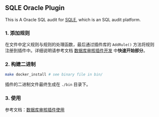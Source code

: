 ## SQLE Oracle Plugin
This is A Oracle SQL audit for  [SQLE](https://github.com/actiontech/sqle), which is an SQL audit platform.


### 1. 添加规则
在文件中定义规则与规则的处理函数，最后通过插件库的 `AddRule()` 方法将规则注册到插件中。详细说明请参考文档 [数据库审核插件开发](https://actiontech.github.io/sqle-docs-cn/3.modules/3.7_auditplugin/auditplugin_development.html) 中**快速开始部分**。

### 2. 构建二进制
```bash
make docker_install # see binary file in bin/
```

插件的二进制文件最终生成在 `./bin` 目录下。

### 3. 使用
参考文档：[数据库审核插件使用](https://actiontech.github.io/sqle-docs-cn/3.modules/3.7_auditplugin/auditplugin_management.html)
